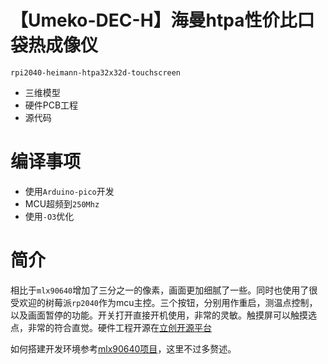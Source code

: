 
# 【Umeko-DEC-H】海曼htpa性价比口袋热成像仪
`rpi2040-heimann-htpa32x32d-touchscreen`
- 三维模型
- 硬件PCB工程
- 源代码

# 编译事项
- 使用`Arduino-pico`开发
- MCU超频到`250Mhz`
- 使用`-O3`优化

# 简介
相比于`mlx90640`增加了三分之一的像素，画面更加细腻了一些。同时也使用了很受欢迎的树莓派`rp2040`作为mcu主控。三个按钮，分别用作重启，测温点控制，以及画面暂停的功能。开关打开直接开机使用，非常的灵敏。触摸屏可以触摸选点，非常的符合直觉。硬件工程开源在[立创开源平台](https://oshwhub.com/umekoko/hai-man-htpa-chao-mi-ni-re-cheng-xiang-yi)

如何搭建开发环境参考[mlx90640项目](https://github.com/umeiko/RP2040-MLX90640-touchscreen-arduino)，这里不过多赘述。